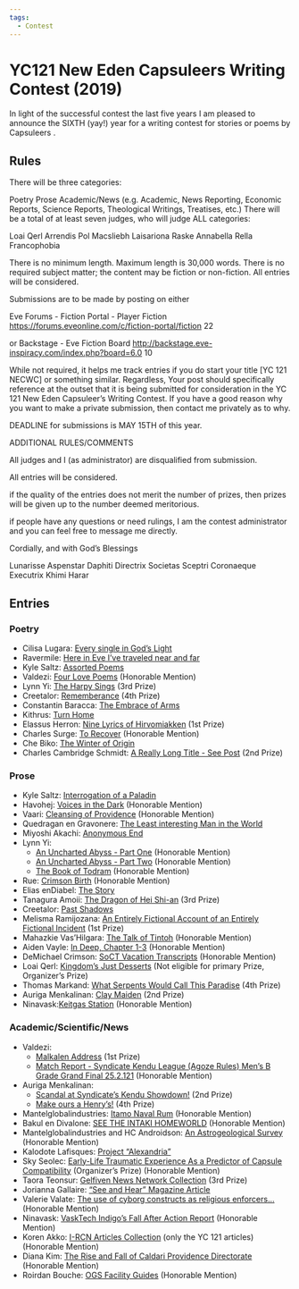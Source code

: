 ```yaml
---
tags:
  - Contest
---
```


# YC121 New Eden Capsuleers Writing Contest (2019)

In light of the successful contest the last five years I am pleased to announce the SIXTH (yay!) year for a writing contest for stories or poems by Capsuleers .

## Rules

There will be three categories:

Poetry
Prose
Academic/News (e.g. Academic, News Reporting, Economic Reports, Science Reports, Theological Writings, Treatises, etc.)
There will be a total of at least seven judges, who will judge ALL categories:

Loai Qerl
Arrendis
Pol Macsliebh
Laisariona Raske
Annabella Rella
Francophobia

There is no minimum length. Maximum length is 30,000 words. There is no required subject matter; the content may be fiction or non-fiction. All entries will be considered.

Submissions are to be made by posting on either

Eve Forums - Fiction Portal - Player Fiction
https://forums.eveonline.com/c/fiction-portal/fiction 22

or Backstage - Eve Fiction Board
http://backstage.eve-inspiracy.com/index.php?board=6.0 10

While not required, it helps me track entries if you do start your title [YC 121 NECWC] or something similar. Regardless, Your post should specifically reference at the outset that it is being submitted for consideration in the YC 121 New Eden Capsuleer’s Writing Contest. If you have a good reason why you want to make a private submission, then contact me privately as to why.

DEADLINE for submissions is MAY 15TH of this year.

ADDITIONAL RULES/COMMENTS

All judges and I (as administrator) are disqualified from submission.

All entries will be considered.

if the quality of the entries does not merit the number of prizes, then prizes will be given up to the number deemed meritorious.

if people have any questions or need rulings, I am the contest administrator and you can feel free to message me directly.

Cordially, and with God’s Blessings

Lunarisse Aspenstar Daphiti
Directrix Societas Sceptri Coronaeque
Executrix Khimi Harar


## Entries

### Poetry

- Cilisa Lugara: [Every single in God’s Light](../authors/cilisalugara/everysingleingodslight.md)
- Ravermile: [Here in Eve I’ve traveled near and far](../authors/miscauthors/hereineveivetravelednearandfar.md)
- Kyle Saltz: [Assorted Poems](../authors/kylesaltz/assortedpoems.md)
- Valdezi: [Four Love Poems](../authors/valdezi/fourlovepoems.md) (Honorable Mention)
- Lynn Yi: [The Harpy Sings](../authors/lynnyi/theharpysings.md) (3rd Prize)
- Creetalor: [Rememberance](../authors/creetalor/rememberance.md) (4th Prize)
- Constantin Baracca: [The Embrace of Arms](../authors/constantinbaracca/theembraceofarms.md)
- Kithrus: [Turn Home](../authors/miscauthors/turnhome.md)
- Elassus Herron: [Nine Lyrics of Hirvomiakken](../authors/elassusherron/ninelyricsofhirvomiakken.md) (1st Prize)
- Charles Surge: [To Recover](../authors/miscauthors/torecover.md) (Honorable Mention)
- Che Biko: [The Winter of Origin](../authors/chebiko/thewinteroforigin.md)
- Charles Cambridge Schmidt: [A Really Long Title - See Post](../authors/charlescambridgeschmidt/areallylongtitle.md) (2nd Prize)

### Prose

- Kyle Saltz: [Interrogation of a Paladin](../authors/kylesaltz/interrogationofapaladin.md)
- Havohej: [Voices in the Dark](../authors/miscauthors/voicesinthedark.md) (Honorable Mention)
- Vaari: [Cleansing of Providence](../authors/miscauthors/cleansingofprovidence.md) (Honorable Mention)
- Quedragan en Gravonere: [The Least interesting Man in the World](../authors/miscauthors/theleastinterestingmanintheworld.md)
- Miyoshi Akachi: [Anonymous End](../authors/miyoshiakachi/anonymousend.md)
- Lynn Yi:
    - [An Uncharted Abyss - Part One](../authors/lynnyi/anunchartedabyss.md#part-one) (Honorable Mention)
    - [An Uncharted Abyss - Part Two](../authors/lynnyi/anunchartedabyss.md#part-two) (Honorable Mention)
    - [The Book of Todram](../authors/lynnyi/thebookoftodram.md) (Honorable Mention)
- Rue: [Crimson Birth](../authors/miscauthors/crimsonbirth.md) (Honorable Mention)
- Elias enDiabel: [The Story](../authors/miscauthors/eliasendiabel_thestory.md)
- Tanagura Amoii: [The Dragon of Hei Shi-an](../authors/tanaguraamoii/thedragonofheishi-an.md) (3rd Prize)
- Creetalor: [Past Shadows](../authors/creetalor/pastshadows.md)
- Melisma Ramijozana: [An Entirely Fictional Account of an Entirely Fictional Incident](../authors/miscauthors/anentirelyfictionalaccount.md) (1st Prize)
- Mahazkie Vas’Hilgara: [The Talk of Tintoh](../authors/mahazkeivashiigara/thetalkoftintoh.md) (Honorable Mention)
- Aiden Vayle: [In Deep, Chapter 1-3](../authors/miscauthors/indeepchapter13.md) (Honorable Mention)
- DeMichael Crimson: [SoCT Vacation Transcripts](../authors/miscauthors/soctvacationtranscripts.md) (Honorable Mention)
- Loai Qerl: [Kingdom’s Just Desserts](../authors/loaiqerl/kingdomsjustdesserts.md) (Not eligible for primary Prize, Organizer’s Prize)
- Thomas Markand: [What Serpents Would Call This Paradise](../authors/miscauthors/whatserpentswouldcallthisparadise.md) (4th Prize)
- Auriga Menkalinan: [Clay Maiden](../authors/aurigamenkalinan.md/theclaymaiden.md) (2nd Prize)
- Ninavask:[Keitgas Station](../authors/ninavask/keitgasstation.md) (Honorable Mention)

### Academic/Scientific/News

- Valdezi:
    - [Malkalen Address](../authors/valdezi/malkalenaddress.md) (1st Prize)
    - [Match Report - Syndicate Kendu League (Agoze Rules) Men’s B Grade Grand Final 25.2.121](../authors/valdezi/matchreport252121.md) (Honorable Mention)
- Auriga Menkalinan:
    - [Scandal at Syndicate’s Kendu Showdown!](../authors/aurigamenkalinan.md/scandalatsyndicateskendushowdown.md) (2nd Prize)
    - [Make ours a Henry’s!](../authors/aurigamenkalinan.md/makeoursahenrys.md) (4th Prize)
- Mantelglobalindustries: [Itamo Naval Rum](../authors/mantelglobalindustries/itamonavalrum.md) (Honorable Mention)
- Bakul en Divalone: [SEE THE INTAKI HOMEWORLD](../authors/miscauthors/seetheintakihomeworld.md) (Honorable Mention)
- Mantelglobalindustries and HC Androidson: [An Astrogeological Survey](../authors/mantelglobalindustries/anastrogeologicalsurvey.md) (Honorable Mention)
- Kalodote Lafisques: [Project “Alexandria”](../authors/miscauthors/projectalexandria.md)
- Sky Seolec: [Early-Life Traumatic Experience As a Predictor of Capsule Compatibility](../authors/miscauthors/earlylifetraumaticexperienceasapredictorofcapsulecompatibility.md) (Organizer’s Prize) (Honorable Mention)
- Taora Teonsur: [Gelfiven News Network Collection](../authors/miscauthors/gelfivennewsnetworkcollection.md) (3rd Prize)
- Jorianna Gallaire: [“See and Hear” Magazine Article](../authors/joriannagallaire/seeandhearmagazinearticle.md)
- Valerie Valate: [The use of cyborg constructs as religious enforcers…](../authors/miscauthors/theuseofcyborgconstructsasreligiousenforcers.md) (Honorable Mention)
- Ninavask: [VaskTech Indigo’s Fall After Action Report](../authors/ninavask/vasktechindigosfallafteractionreport.md) (Honorable Mention)
- Koren Akko: [I-RCN Articles Collection](../authors/miscauthors/ircnarticlescollection.md) (only the YC 121 articles) (Honorable Mention)
- Diana Kim: [The Rise and Fall of Caldari Providence Directorate](../authors/miscauthors/theriseandfallofcaldariprovidencedirectorate.md) (Honorable Mention)
- Roirdan Bouche: [OGS Facility Guides](../authors/miscauthors/ogsfacilityguides.md) (Honorable Mention)

